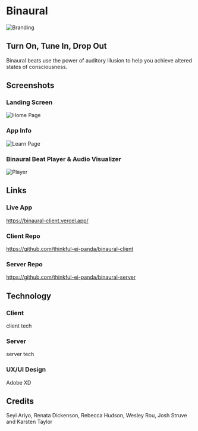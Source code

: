 # Binaural

![Branding](./screenshots/homepage.PNG "Branding")

## Turn On, Tune In, Drop Out

Binaural beats use the power of auditory illusion to help you achieve altered states of consciousness.

## Screenshots

### Landing Screen

![Home Page](./screenshots/homepage.PNG "Home Page")

### App Info

![Learn Page](./screenshots/learnpage.PNG "Learn Page")

### Binaural Beat Player & Audio Visualizer

![Player](./screenshots/player.PNG "Player")

## Links

### Live App
https://binaural-client.vercel.app/

### Client Repo
https://github.com/thinkful-ei-panda/binaural-client

### Server Repo
https://github.com/thinkful-ei-panda/binaural-server

## Technology

### Client
client tech

### Server
server tech

### UX/UI Design
Adobe XD

## Credits
Seyi Ariyo, Renata Dickenson, Rebecca Hudson, Wesley Rou, Josh Struve and Karsten Taylor